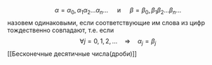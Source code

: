 $$ \alpha=\alpha_0, \alpha_1 \alpha_2 \ldots \alpha_n \ldots \quad \text { и } \quad \beta=\beta_0, \beta_1 \beta_2 \ldots \beta_n \ldots $$ назовем одинаковыми, если соответствующие им слова из цифр тождественно совпадают, т.е. если $$ \forall j=0,1,2, \ldots \quad \Rightarrow \quad \alpha_j=\beta_j $$[[Бесконечные десятичные числа(дроби)]]